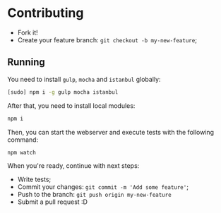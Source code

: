 # Contributing

- Fork it!
- Create your feature branch: `git checkout -b my-new-feature`;

## Running

You need to install `gulp`, `mocha` and `istanbul` globally:

```sh
[sudo] npm i -g gulp mocha istanbul
```

After that, you need to install local modules:

```sh
npm i
```

Then, you can start the webserver and execute tests with the following command:

```sh
npm watch
```

When you're ready, continue with next steps:

- Write tests;
- Commit your changes: `git commit -m 'Add some feature'`;
- Push to the branch: `git push origin my-new-feature`
- Submit a pull request :D